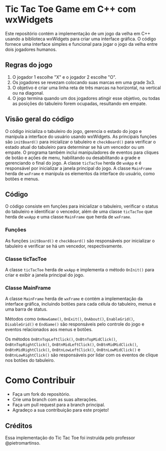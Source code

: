 # Tic Tac Toe Game em C++ com wxWidgets

Este repositório contém a implementação de um jogo da velha em C++ usando a biblioteca wxWidgets para criar uma interface gráfica. O código fornece uma interface simples e funcional para jogar o jogo da velha entre dois jogadores humanos.

## Regras do jogo

1. O jogador 1 escolhe "X" e o jogador 2 escolhe "O".
2. Os jogadores se revezam colocando suas marcas em uma grade 3x3.
3. O objetivo é criar uma linha reta de três marcas na horizontal, na vertical ou na diagonal.
4. O jogo termina quando um dos jogadores atingir esse objetivo, ou todas as posições do tabuleiro forem ocupadas, resultando em empate.

## Visão geral do código

O código inicializa o tabuleiro do jogo, gerencia o estado do jogo e manipula a interface do usuário usando wxWidgets. As principais funções são `initBoard()` para inicializar o tabuleiro e `checkBoard()` para verificar o estado atual do tabuleiro para determinar se há um vencedor ou um empate. O programa também inclui manipuladores de eventos para cliques de botão e ações de menu, habilitando ou desabilitando a grade e gerenciando o final do jogo.
A classe `ticTacToe` herda de `wxApp` e é responsável por inicializar a janela principal do jogo. A classe `MainFrame` herda de `wxFrame` e manipula os elementos da interface do usuário, como botões e menus.

## Código

O código consiste em funções para inicializar o tabuleiro, verificar o status do tabuleiro e identificar o vencedor, além de uma classe `ticTacToe` que herda de `wxApp` e uma classe `MainFrame` que herda de `wxFrame`.

### Funções

As funções `initBoard()` e `checkBoard()` são responsáveis por inicializar o tabuleiro e verificar se há um vencedor, respectivamente.

### Classe ticTacToe

A classe `ticTacToe` herda de `wxApp` e implementa o método `OnInit()` para criar e exibir a janela principal do jogo.

### Classe MainFrame

A classe `MainFrame` herda de `wxFrame` e contém a implementação da interface gráfica, incluindo botões para cada célula do tabuleiro, menus e uma barra de status.

Métodos como `OnNewGame()`, `OnExit()`, `OnAbout()`, `EnableGrid()`, `DisableGrid()` e `EndGame()` são responsáveis pelo controle do jogo e eventos relacionados aos menus e botões.

Os métodos `OnBtnTopLeftClick()`, `OnBtnTopMidClick()`, `OnBtnTopRightClick()`, `OnBtnMidLeftClick()`, `OnBtnMidMidClick()`, `OnBtnMidRightClick()`, `OnBtnLowLeftClick()`, `OnBtnLowMidClick()` e `OnBtnLowRightClick()` são responsáveis por lidar com os eventos de clique nos botões do tabuleiro.

# Como Contribuir
- Faça um fork do repositório.
- Crie uma branch com as suas alterações.
- Faça um pull request para a branch principal.
- Agradeço a sua contribuição para este projeto!

## Créditos

Essa implementação do Tic Tac Toe foi instruída pelo professor @pietromartinso.
